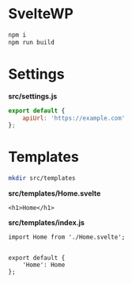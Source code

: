 # SvelteWP


```bash
npm i
npm run build
```


# Settings

**src/settings.js**

```js
export default {
    apiUrl: 'https://example.com'
};
```


# Templates

```bash
mkdir src/templates
```

**src/templates/Home.svelte**

```
<h1>Home</h1>
```


**src/templates/index.js**

```
import Home from './Home.svelte';


export default {
    'Home': Home
};
```
